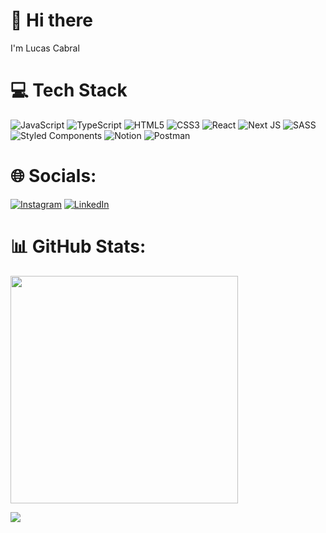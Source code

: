 # 👋 Hi there

I'm Lucas Cabral




# 💻 Tech Stack
![JavaScript](https://img.shields.io/badge/javascript-%23323330.svg?style=for-the-badge&logo=javascript&logoColor=%23F7DF1E) ![TypeScript](https://img.shields.io/badge/typescript-%23007ACC.svg?style=for-the-badge&logo=typescript&logoColor=white) ![HTML5](https://img.shields.io/badge/html5-%23E34F26.svg?style=for-the-badge&logo=html5&logoColor=white) ![CSS3](https://img.shields.io/badge/css3-%231572B6.svg?style=for-the-badge&logo=css3&logoColor=white) ![React](https://img.shields.io/badge/react-%2320232a.svg?style=for-the-badge&logo=react&logoColor=%2361DAFB)  ![Next JS](https://img.shields.io/badge/Next-black?style=for-the-badge&logo=next.js&logoColor=white) ![SASS](https://img.shields.io/badge/SASS-hotpink.svg?style=for-the-badge&logo=SASS&logoColor=white) ![Styled Components](https://img.shields.io/badge/styled--components-DB7093?style=for-the-badge&logo=styled-components&logoColor=white)  ![Notion](https://img.shields.io/badge/Notion-%23000000.svg?style=for-the-badge&logo=notion&logoColor=white)  ![Postman](https://img.shields.io/badge/Postman-FF6C37?style=for-the-badge&logo=postman&logoColor=white) 

# 🌐 Socials:
[![Instagram](https://img.shields.io/badge/Instagram-%23E4405F.svg?logo=Instagram&logoColor=white)](https://instagram.com/cabralzgrv) [![LinkedIn](https://img.shields.io/badge/LinkedIn-%230077B5.svg?logo=linkedin&logoColor=white)](https://linkedin.com/in/lucascabralaraujo) 

# 📊 GitHub Stats:
<img src="https://github-readme-stats-wheat-two-53.vercel.app/api?username=cabralzgrv&theme=neon&hide_border=false&include_all_commits=false&count_private=false"  width="364px" />


![](https://github-readme-stats-wheat-two-53.vercel.app/api/top-langs/?username=cabralzgrv&theme=neon&hide_border=false&include_all_commits=false&count_private=false&layout=compact)
